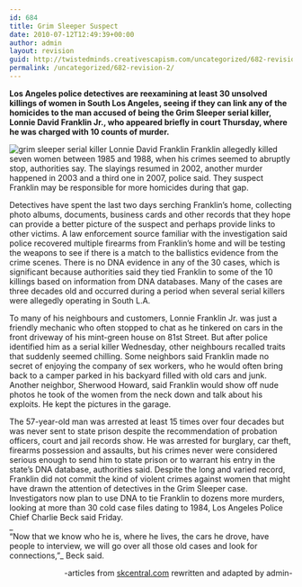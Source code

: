 ```yaml
---
id: 684
title: Grim Sleeper Suspect
date: 2010-07-12T12:49:39+00:00
author: admin
layout: revision
guid: http://twistedminds.creativescapism.com/uncategorized/682-revision-2/
permalink: /uncategorized/682-revision-2/
---
```

<p class="dropcap-first">
  <strong>Los Angeles police detectives are reexamining at least 30 unsolved killings of women in South Los Angeles, seeing if they can link any of the homicides to the man accused of being the Grim Sleeper serial killer, Lonnie David Franklin Jr., who appeared briefly in court Thursday, where he was charged with 10 counts of murder.</strong>
</p>

<img src="img/post/LonnieDavidfranklin.JPG" alt="grim sleeper serial killer Lonnie David Franklin" title="serial killer Lonnie David Franklin in court" class="left" /> Franklin allegedly killed seven women between 1985 and 1988, when his crimes seemed to abruptly stop, authorities say. The slayings resumed in 2002, another murder happened in 2003 and a third one in 2007, police said. They suspect Franklin may be responsible for more homicides during that gap.

Detectives have spent the last two days serching Franklin&#8217;s home, collecting photo albums, documents, business cards and other records that they hope can provide a better picture of the suspect and perhaps provide links to other victims. A law enforcement source familiar with the investigation said police recovered multiple firearms from Franklin&#8217;s home and will be testing the weapons to see if there is a match to the ballistics evidence from the crime scenes. There is no DNA evidence in any of the 30 cases, which is significant because authorities said they tied Franklin to some of the 10 killings based on information from DNA databases. Many of the cases are three decades old and occurred during a period when several serial killers were allegedly operating in South L.A.

To many of his neighbours and customers, Lonnie Franklin Jr. was just a friendly mechanic who often stopped to chat as he tinkered on cars in the front driveway of his mint-green house on 81st Street. But after police identified him as a serial killer Wednesday, other neighbours recalled traits that suddenly seemed chilling. Some neighbors said Franklin made no secret of enjoying the company of sex workers, who he would often bring back to a camper parked in his backyard filled with old cars and junk. Another neighbor, Sherwood Howard, said Franklin would show off nude photos he took of the women from the neck down and talk about his exploits. He kept the pictures in the garage.

The 57-year-old man was arrested at least 15 times over four decades but was never sent to state prison despite the recommendation of probation officers, court and jail records show. He was arrested for burglary, car theft, firearms possession and assaults, but his crimes never were considered serious enough to send him to state prison or to warrant his entry in the state&#8217;s DNA database, authorities said. Despite the long and varied record, Franklin did not commit the kind of violent crimes against women that might have drawn the attention of detectives in the Grim Sleeper case. Investigators now plan to use DNA to tie Franklin to dozens more murders, looking at more than 30 cold case files dating to 1984, Los Angeles Police Chief Charlie Beck said Friday.  
_  
&#8220;Now that we know who he is, where he lives, the cars he drove, have people to interview, we will go over all those old cases and look for connections,&#8221;_ Beck said.

<p style="text-align: right;">
  -articles from <a title="serial killer central" href="http://www.skcentral.com">skcentral.com</a> rewritten and adapted by admin-
</p>